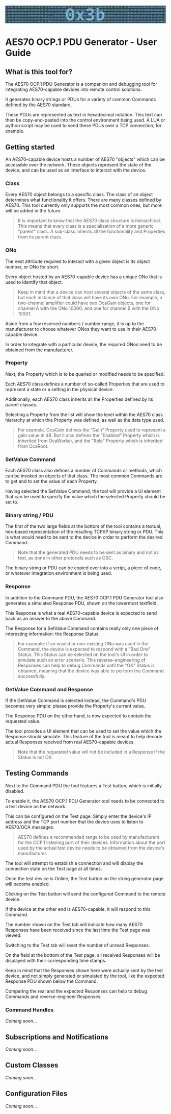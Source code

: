 ![TitleBar.png](Resources/Documentation/TitleBar.png "0x3b")

# AES70 OCP.1 PDU Generator - User Guide

## What is this tool for?

The AES70 OCP.1 PDU Generator is a companion and debugging tool for integrating AES70-capable devices into remote control solutions.

It generates binary strings or PDUs for a variety of common Commands defined by the AES70 standard. 

These PDUs are represented as text in hexadecimal notation. This text can then be copy-and-pasted into the control environment being used. A LUA or python script may be used to send these PDUs over a TCP connection, for example.

## Getting started

An AES70-capable device hosts a number of AES70 "objects" which can be accessible over the network. These objects represent the state of the device, and can be used as an interface to interact with the device.

### Class

Every AES70 object belongs to a specific class. The class of an object determines what functionality it offers. 
There are many classes defined by AES70. This tool currently only supports the most common ones, but more will be added in the future.

> It is important to know that the AES70 class structure is hierarchical. This means that every class is a specialization of a more generic "parent" class. 
> A sub-class inherits all the functionality and Properties from its parent class.

### ONo

The next attribute required to interact with a given object is its object number, or ONo for short.

Every object hosted by an AES70-capable device has a unique ONo that is used to identify that object. 

> Keep in mind that a device can host several objects of the same class, but each instance of that class will have its own ONo.
> For example, a two-channel amplifier could have two OcaGain objects, one for channel A with the ONo 10000, and one for channel B with the ONo 10001. 

Aside from a few reserved numbers / number range, it is up to the manufacturer to choose whatever ONos they want to use in their AES70-capable device. 

In order to integrate with a particular device, the required ONos need to be obtained from the manufacturer.

### Property

Next, the Property which is to be queried or modified needs to be specified.

Each AES70 class defines a number of so-called Properties that are used to represent a state or a setting in the physical device.

Additionally, each AES70 class inherits all the Properties defined by its parent classes.

Selecting a Property from the list will show the level within the AES70 class hierarchy at which this Property was defined, as well as the data type used.

> For example, OcaGain defines the "Gain" Property used to represent a gain value in dB. But it also defines the "Enabled" Property which is inherited from OcaWorker, and the "Role" Property which is inherited from OcaRoot. 

### SetValue Command

Each AES70 class also defines a number of Commands or methods, which can be invoked on objects of that class. The most common Commands are to get and to set the value of each Property. 

Having selected the SetValue Command, the tool will provide a UI element that can be used to specify the value which the selected Property should be set to. 

### Binary string / PDU

The first of the two large fields at the bottom of the tool contains a textual, hex-based representation of the resulting TCP/IP binary string or PDU. This is what would need to be sent to the device in order to perform the desired Command.

> Note that the generated PDU needs to be sent as binary and not as text, as done in other protocols such as OSC.

The binary string or PDU can be copied over into a script, a piece of code, or whatever integration environment is being used.

### Response

In addition to the Command PDU, the AES70 OCP.1 PDU Generator tool also generates a simulated Response PDU, shown on the lowermost textfield.

This Response is what a real AES70-capable device is expected to send back as an answer to the above Command.

The Response for a SetValue Command contains really only one piece of interesting information: the Response Status. 

> For example: if an invalid or non-existing ONo was used in the Command, the device is expected to respond with a "Bad Ono" Status.
> This Status can be selected on the tool's UI in order to simulate such an error scenario.
> This reverse-engineering of Responses can help to debug Commands until the "OK" Status is obtained, meaning that the device was able to perform the Command successfully.

### GetValue Command and Response

If the GetValue Command is selected instead, the Command's PDU becomes very simple: please provide the Property's current value. 

The Response PDU on the other hand, is now expected to contain the requested value. 

The tool provides a UI element that can be used to set the value which the Response should simulate. This feature of the tool is meant to help decode actual Responses received from real AES70-capable devices.

> Note that the requested value will not be included in a Response if the Status is not OK.

## Testing Commands

Next to the Command PDU the tool features a Test button, which is initially disabled. 

To enable it, the AES70 OCP.1 PDU Generator tool needs to be connected to a test device on the network. 

This can be configured on the Test page. Simply enter the device's IP address and the TCP port number that the device uses to listen to AES70/OCA messages.

> AES70 defines a recommended range to be used by manufacturers for the OCP.1 listening port of their devices. 
> Information about the port used by the actual test device needs to be obtained from the device's manufacturer.

The tool will attempt to establish a connection and will display the connection state on the Test page at all times. 

Once the test device is Online, the Test button on the string generator page will become enabled.

Clicking on the Test button will send the configured Command to the remote device.

If the device at the other end is AES70-capable, it will respond to this Command. 

The number shown on the Test tab will indicate how many AES70 Responses have been received since the last time the Test page was viewed. 

Switching to the Test tab will reset the number of unread Responses. 

On the field at the bottom of the Test page, all received Responses will be displayed with their corresponding time stamps. 

Keep in mind that the Responses shown here were actually sent by the test device, and not simply generated or simulated by the tool, like the expected Response PDU shown below the Command.

Comparing the real and the expected Responses can help to debug Commands and reverse-engineer Responses.

### Command Handles

*Coming soon...*

## Subscriptions and Notifications

*Coming soon...*

## Custom Classes

*Coming soon...*

## Configuration Files

*Coming soon...*

